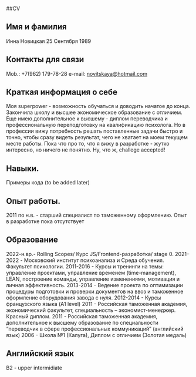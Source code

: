 ##CV

## Имя и фамилия
Инна Новицкая
25 Сентября 1989

## Контакты для связи
Mob.: +7(962) 179-78-28
e-mail: novitskaya@hotmail.com

## Краткая информация о себе 
Моя superpower - возможность обучаться и доводить начатое до конца.
Закончила школу и высшее экономическое образование с отличием. Еще имею дополнительное к высшему - диплом переводчика и профессиональную переподготовку на квалификацию психолога.
Но в профессии вижу потребность решать поставленные задачи быстро и точно, чтобы сразу видеть результат, чего не хватает на моем текущем месте работы. 
Пока что про то, что я вижу в разработке - жутко интересно, но ничего не понятно. Ну, что ж, challege accepted!

## Навыки. 
Примеры кода (to be added later)

## Опыт работы. 
2011 по н.в. - старший специалист по таможенному оформлению.
Опыт в разработке пока отсутствует


## Образование
2022-н.вр.- Rolling Scopes/  Курс JS/Frontend-разработка/ stage 0.
2021–2022 - Московский институт психоанализа и Среда обучения. Факультет психологии.
2011-2016 - Курсы и тренинги на темы: управление проектами, управление временем (time-management), LEAN, построение команды, управление изменениями, мотивация и личная эффективность.
2013-2014 - Ведение проекта по оптимизации процедуры подготовки и проверки документов на ввоз и таможенное оформление оборудования завода с нуля.
2012-2014 - Курсы французского языка (A1 level)
2011      - Российская таможенная академия, экономический факультет, специальность – экономист-менеджер. Красный диплом.
2011      - Российская таможенная академия, дополнительное к высшему образование по специальности “переводчик в сфере профессиональных коммуникаций” (английский язык)
2006       - Школа №1 (Калуга), Диплом с отличием (Золотая медаль)
 
## Английский язык 
B2 - upper intermidiate 

